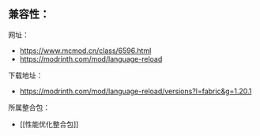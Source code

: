 兼容性：
- 

网址：
- https://www.mcmod.cn/class/6596.html
- https://modrinth.com/mod/language-reload

下载地址：
- https://modrinth.com/mod/language-reload/versions?l=fabric&g=1.20.1

所属整合包：
- [[性能优化整合包]]